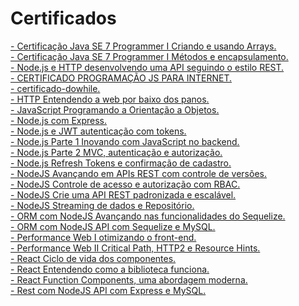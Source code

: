 # Certificados

<div>
  <a href="https://cursos.alura.com.br/certificate/a7b05b4a-69ed-4bd7-bad9-39b6b1e91cb5">
    - Certificação Java SE 7 Programmer I Criando e usando Arrays.
  </a>
</div>

<div>
  <a href="https://cursos.alura.com.br/certificate/df27a731-ce5e-42c8-b7be-14a4859c3649">
    - Certificação Java SE 7 Programmer I Métodos e encapsulamento.
  </a>
</div>

<div>
  <a href="https://cursos.alura.com.br/certificate/09320df1-c8b4-455d-bd67-9d027b72ec5c">
    - Node.js e HTTP desenvolvendo uma API seguindo o estilo REST.
  </a>
</div>

<div>
  <a
    href="https://github.com/Williams25/certificados/blob/master/CERTIFICADO%20PROGRAMA%C3%87%C3%83O%20JS%20PARA%20INTERNET.pdf">
    - CERTIFICADO PROGRAMAÇÃO JS PARA INTERNET.
  </a>
</div>

<div>
  <a href="https://github.com/Williams25/certificados/blob/master/certificado-dowhile.pdf">
    - certificado-dowhile.
  </a>
</div>

<div>
  <a href="https://cursos.alura.com.br/certificate/2d0bfdbe-d20e-40b5-ae98-7cfe2d987860">
    - HTTP Entendendo a web por baixo dos panos.
  </a>
</div>

<div>
  <a href="https://cursos.alura.com.br/certificate/d1ec660e-1785-44da-a565-1639212507bf">
    - JavaScript Programando a Orientação a Objetos.
  </a>
</div>

<div>
  <a href="https://cursos.alura.com.br/degree/certificate/e1cab2ae-4861-44a2-92ef-571c5f6fbf7b">
    - Node.js com Express.
  </a>
</div>

<div>
  <a href="https://cursos.alura.com.br/certificate/0d7461b2-3274-4a5c-a295-7fbdcfc8f07f">
    - Node.js e JWT autenticação com tokens.
  </a>
</div>

<div>
  <a href="https://cursos.alura.com.br/certificate/d9028f17-4d8d-4c89-87f8-8a6e02b1fbe8">
    - Node.js Parte 1 Inovando com JavaScript no backend.
  </a>
</div>

<div>
  <a href="https://cursos.alura.com.br/certificate/80366223-43a0-42a3-9fd8-56f8fdb0ace3">
    - Node.js Parte 2 MVC, autenticação e autorização.
  </a>
</div>

<div>
  <a href="https://cursos.alura.com.br/certificate/482e57ba-8d66-4baa-b165-d1db442dea95">
    - Node.js Refresh Tokens e confirmação de cadastro.
  </a>
</div>

<div>
  <a href="https://cursos.alura.com.br/certificate/6d9f1403-c304-4169-93a0-c7db0959ab2f">
    - NodeJS Avançando em APIs REST com controle de versões.
  </a>
</div>

<div>
  <a href="https://cursos.alura.com.br/certificate/ac1b72b3-3e66-4303-b468-e67f5a86f7ff">
    - NodeJS Controle de acesso e autorização com RBAC.
  </a>
</div>

<div>
  <a href="https://cursos.alura.com.br/certificate/2be0c2dc-f754-4c93-9875-838f53ebcb1c">
    - NodeJS Crie uma API REST padronizada e escalável.
  </a>
</div>

<div>
  <a href="https://cursos.alura.com.br/certificate/cb70f78b-8bc8-44bd-b637-bc43860a5860">
    - NodeJS Streaming de dados e Repositório.
  </a>
</div>

<div>
  <a href="https://cursos.alura.com.br/certificate/603d78a5-d650-40d6-b352-31fcc63349df">
    - ORM com NodeJS Avançando nas funcionalidades do Sequelize.
  </a>
</div>

<div>
  <a href="https://cursos.alura.com.br/certificate/71481c3a-a2fa-48a2-ba8e-41b222a47546">
    - ORM com NodeJS API com Sequelize e MySQL.
  </a>
</div>

<div>
  <a href="https://cursos.alura.com.br/certificate/034a7cdb-f1c3-4e20-b212-2f57b6594bd4">
    - Performance Web I otimizando o front-end.
  </a>
</div>

<div>
  <a href="https://cursos.alura.com.br/certificate/31d40521-ac5e-4575-8881-034632130d87">
    - Performance Web II Critical Path, HTTP2 e Resource Hints.
  </a>
</div>

<div>
  <a href="https://cursos.alura.com.br/certificate/f0cf1637-16d8-4acf-aa14-6926e0801944">
    - React Ciclo de vida dos componentes.
  </a>
</div>

<div>
  <a href="https://cursos.alura.com.br/certificate/c7cdb8a3-fc7a-4de7-83f7-a28338fcc72d">
    - React Entendendo como a biblioteca funciona.
  </a>
</div>

<div>
  <a href="https://cursos.alura.com.br/certificate/d803d0af-bd2f-4c96-8ca3-0119e1fe87d5">
    - React Function Components, uma abordagem moderna.
  </a>
</div>

<div>
  <a href="https://cursos.alura.com.br/certificate/06ddd1cd-2dd2-4f0e-99c0-593b5b6329de">
    - Rest com NodeJS API com Express e MySQL.
  </a>
</div>